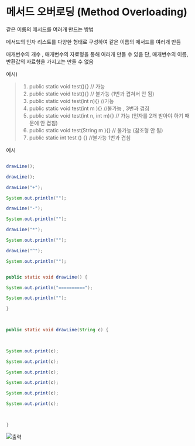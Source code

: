 # 메서드 오버로딩 (Method Overloading)
같은 이름의 메서드를 여러개 만드는 방법

메서드의 인자 리스트를 다양한 형태로 구성하여 같은 이름의 메서드를 여러개 만듬 

매개변수의 개수 , 매개변수의 자료형을 통해 여러개 만들 수 있음 
단, 매개변수의 이름, 반환값의 자료형을 가지고는 만들 수 없음


예시)
> 1. public static void test(){} // 가능
> 2. public static void test(){} // 불가능 (1번과 겹쳐서 안 됨)
> 3. public static void test(int n){} //가능 
> 4. public static void test(int m ){} //불가능 , 3번과 겹침
> 5. public static void test(int n, int m){} // 가능 (인자를 2개 받아야 하기 때문에 안 겹침)
> 6. public static void test(String m ){} // 불가능 (참조형 안 됨)
> 7. public static int test () {} //불가능 1번과 겹침


예시 

```java

drawLine();

drawLine();

drawLine("+");

System.out.println("");

drawLine("-");

System.out.println("");

drawLine("*");

System.out.println("");

drawLine("^");

System.out.println("");


public static void drawLine() {

System.out.println("==========");

System.out.println("");

}

  

public static void drawLine(String c) {

  

System.out.print(c);

System.out.print(c);

System.out.print(c);

System.out.print(c);

System.out.print(c);

System.out.print(c);

  

}
```

![출력](https://github.com/juniel1299/juniel1299.github.io/assets/62318700/9bd28dab-07e3-4f8b-a223-454867c3ebf0)